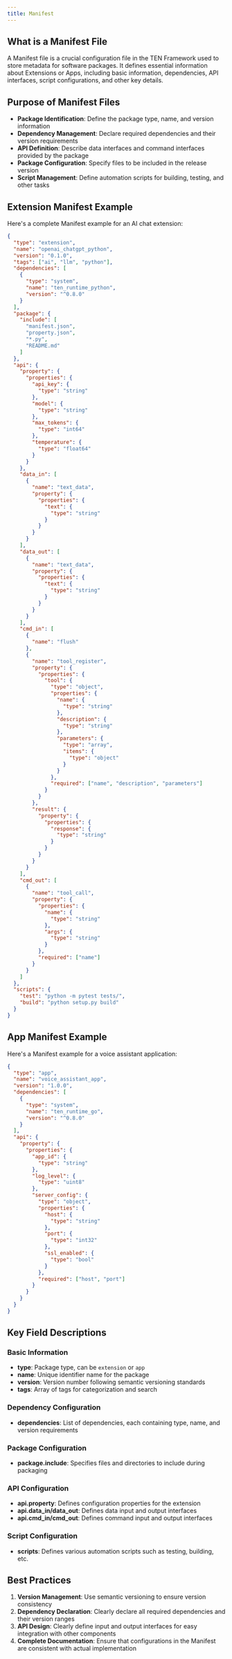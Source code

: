 ```yaml
---
title: Manifest
---
```


## What is a Manifest File

A Manifest file is a crucial configuration file in the TEN Framework used to store metadata for software packages. It defines essential information about Extensions or Apps, including basic information, dependencies, API interfaces, script configurations, and other key details.

## Purpose of Manifest Files

- **Package Identification**: Define the package type, name, and version information
- **Dependency Management**: Declare required dependencies and their version requirements
- **API Definition**: Describe data interfaces and command interfaces provided by the package
- **Package Configuration**: Specify files to be included in the release version
- **Script Management**: Define automation scripts for building, testing, and other tasks

## Extension Manifest Example

Here's a complete Manifest example for an AI chat extension:

```json
{
  "type": "extension",
  "name": "openai_chatgpt_python",
  "version": "0.1.0",
  "tags": ["ai", "llm", "python"],
  "dependencies": [
    {
      "type": "system",
      "name": "ten_runtime_python",
      "version": "^0.8.0"
    }
  ],
  "package": {
    "include": [
      "manifest.json",
      "property.json",
      "*.py",
      "README.md"
    ]
  },
  "api": {
    "property": {
      "properties": {
        "api_key": {
          "type": "string"
        },
        "model": {
          "type": "string"
        },
        "max_tokens": {
          "type": "int64"
        },
        "temperature": {
          "type": "float64"
        }
      }
    },
    "data_in": [
      {
        "name": "text_data",
        "property": {
          "properties": {
            "text": {
              "type": "string"
            }
          }
        }
      }
    ],
    "data_out": [
      {
        "name": "text_data",
        "property": {
          "properties": {
            "text": {
              "type": "string"
            }
          }
        }
      }
    ],
    "cmd_in": [
      {
        "name": "flush"
      },
      {
        "name": "tool_register",
        "property": {
          "properties": {
            "tool": {
              "type": "object",
              "properties": {
                "name": {
                  "type": "string"
                },
                "description": {
                  "type": "string"
                },
                "parameters": {
                  "type": "array",
                  "items": {
                    "type": "object"
                  }
                }
              },
              "required": ["name", "description", "parameters"]
            }
          }
        },
        "result": {
          "property": {
            "properties": {
              "response": {
                "type": "string"
              }
            }
          }
        }
      }
    ],
    "cmd_out": [
      {
        "name": "tool_call",
        "property": {
          "properties": {
            "name": {
              "type": "string"
            },
            "args": {
              "type": "string"
            }
          },
          "required": ["name"]
        }
      }
    ]
  },
  "scripts": {
    "test": "python -m pytest tests/",
    "build": "python setup.py build"
  }
}
```

## App Manifest Example

Here's a Manifest example for a voice assistant application:

```json
{
  "type": "app",
  "name": "voice_assistant_app",
  "version": "1.0.0",
  "dependencies": [
    {
      "type": "system",
      "name": "ten_runtime_go",
      "version": "^0.8.0"
    }
  ],
  "api": {
    "property": {
      "properties": {
        "app_id": {
          "type": "string"
        },
        "log_level": {
          "type": "uint8"
        },
        "server_config": {
          "type": "object",
          "properties": {
            "host": {
              "type": "string"
            },
            "port": {
              "type": "int32"
            },
            "ssl_enabled": {
              "type": "bool"
            }
          },
          "required": ["host", "port"]
        }
      }
    }
  }
}
```

## Key Field Descriptions

### Basic Information

- **type**: Package type, can be `extension` or `app`
- **name**: Unique identifier name for the package
- **version**: Version number following semantic versioning standards
- **tags**: Array of tags for categorization and search

### Dependency Configuration

- **dependencies**: List of dependencies, each containing type, name, and version requirements

### Package Configuration

- **package.include**: Specifies files and directories to include during packaging

### API Configuration

- **api.property**: Defines configuration properties for the extension
- **api.data_in/data_out**: Defines data input and output interfaces
- **api.cmd_in/cmd_out**: Defines command input and output interfaces

### Script Configuration

- **scripts**: Defines various automation scripts such as testing, building, etc.

## Best Practices

1. **Version Management**: Use semantic versioning to ensure version consistency
2. **Dependency Declaration**: Clearly declare all required dependencies and their version ranges
3. **API Design**: Clearly define input and output interfaces for easy integration with other components
4. **Complete Documentation**: Ensure that configurations in the Manifest are consistent with actual implementation
